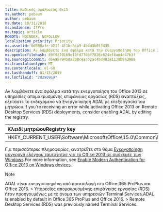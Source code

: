 ```yaml
---
title: Κωδικός σφάλματος 0x15
ms.author: pebaum
author: pebaum
ms.date: 10/31/2018
ms.audience: ITPro
ms.topic: article
ROBOTS: NOINDEX, NOFOLLOW
localization_priority: Priority
ms.assetid: 0d566afe-b21f-4f1b-8ca9-4b4d3b0f5435
description: Αν λαμβάνετε ένα σφάλμα κατά την ενεργοποίηση του Office 2013 σε υπηρεσίες απομακρυσμένης επιφάνειας εργασίας (RDS) αναπτύξεις, εξετάστε το ενδεχόμενο να Ενεργοποίηση ADAL με επεξεργασία του μητρώου.
ms.openlocfilehash: 89f9270169e13fd7706f7826c624ef8ae4d47b3f
ms.sourcegitcommit: d6ea5e9458a2b8ceaab3ac4bd483e1130b9a398a
ms.translationtype: MT
ms.contentlocale: el-GR
ms.lasthandoff: 01/15/2019
ms.locfileid: "28290969"
---
```

<span data-ttu-id="26f36-103">Αν λαμβάνετε ένα σφάλμα κατά την ενεργοποίηση του Office 2013 σε υπηρεσίες απομακρυσμένης επιφάνειας εργασίας (RDS) αναπτύξεις, εξετάστε το ενδεχόμενο να Ενεργοποίηση ADAL με επεξεργασία του μητρώου.</span><span class="sxs-lookup"><span data-stu-id="26f36-103">If you're receiving an error while activating Office 2013 on Remote Desktop Services (RDS) deployments, consider enabling ADAL by editing the registry.</span></span> 
  
|<span data-ttu-id="26f36-104">**Κλειδί μητρώου**</span><span class="sxs-lookup"><span data-stu-id="26f36-104">**Registry key**</span></span>|<span data-ttu-id="26f36-105">**Τύπος**</span><span class="sxs-lookup"><span data-stu-id="26f36-105">**Type**</span></span>|<span data-ttu-id="26f36-106">**Τιμή**</span><span class="sxs-lookup"><span data-stu-id="26f36-106">**Value**</span></span>|
|:-----|:-----|:-----|
|<span data-ttu-id="26f36-107">HKEY_CURRENT_USER\Software\Microsoft\Office\15.0\Common\Identity\EnableADAL</span><span class="sxs-lookup"><span data-stu-id="26f36-107">HKEY_CURRENT_USER\Software\Microsoft\Office\15.0\Common\Identity\EnableADAL</span></span>  <br/> |<span data-ttu-id="26f36-108">REG_DWORD</span><span class="sxs-lookup"><span data-stu-id="26f36-108">REG_DWORD</span></span>  <br/> |<span data-ttu-id="26f36-109">1</span><span class="sxs-lookup"><span data-stu-id="26f36-109">1</span></span>  <br/> |
   
<span data-ttu-id="26f36-110">Για περισσότερες πληροφορίες, ανατρέξτε στο θέμα [Ενεργοποίηση σύγχρονη ελέγχου ταυτότητας για το Office 2013 σε συσκευές των Windows](https://docs.microsoft.com/office365/admin/security-and-compliance/enable-modern-authentication).</span><span class="sxs-lookup"><span data-stu-id="26f36-110">For more information, see [Enable Modern Authentication for Office 2013 on Windows devices](https://docs.microsoft.com/office365/admin/security-and-compliance/enable-modern-authentication).</span></span>
  
> [!NOTE]
>  <span data-ttu-id="26f36-p101">ADAL είναι ενεργοποιημένη από προεπιλογή στο Office 365 ProPlus και Office 2016. > Υπηρεσίες απομακρυσμένης επιφάνειας εργασίας (RDS) ήταν προηγουμένως με το όνομα των υπηρεσιών Terminal Services.</span><span class="sxs-lookup"><span data-stu-id="26f36-p101">ADAL is enabled by default in Office 365 ProPlus and Office 2016. >  Remote Desktop Services (RDS) was previously named Terminal Services.</span></span> 
  

